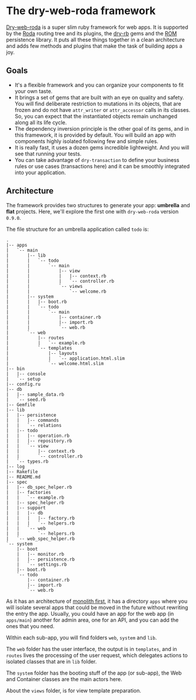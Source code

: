 # The dry-web-roda framework

[Dry-web-roda](https://github.com/dry-rb/dry-web-roda) is a super slim ruby framework for web apps. It is supported by the [Roda](http://roda.jeremyevans.net) routing tree and its plugins, the [dry-rb](http://dry-rb.org) gems and the [ROM](http://rom-rb.org) persistence library. It puts all these things together in a clean architecture and adds few methods and plugins that make the task of building apps a joy. 


## Goals

* It's a flexible framework and you can organize your components to fit your own taste.
* It brings a set of gems that are built with an eye on quality and safety. You will find deliberate restriction to mutations in its objects, that are frozen and do not have `attr_writer` or `attr_accessor` calls in its classes. So, you can expect that the instantiated objects remain unchanged along all its life cycle. 
* The dependency inversion principle is the other goal of its gems, and in this framework, it is provided by default. You will build an app with components highly isolated following few and simple rules.
* It is really fast, it uses a dozen gems incredible lightweight. And you will see that running your tests. 
* You can take advantage of `dry-transaction` to define your business rules or use cases (transactions here) and it can be smoothly integrated into your application.

## Architecture

The framework provides two structures to generate your app: **umbrella** and **flat** projects. Here, we'll explore the first one with `dry-web-roda` version `0.9.0`.

The file structure for an umbrella application called `todo` is:
```
.
|-- apps
|   `-- main
|       |-- lib
|       |   `-- todo
|       |       `-- main
|       |           |-- view
|       |           |   |-- context.rb
|       |           |   `-- controller.rb
|       |           `-- views
|       |               `-- welcome.rb
|       |-- system
|       |   |-- boot.rb
|       |   `-- todo
|       |       `-- main
|       |           |-- container.rb
|       |           |-- import.rb
|       |           `-- web.rb
|       `-- web
|           |-- routes
|           |   `-- example.rb
|           `-- templates
|               |-- layouts
|               |   `-- application.html.slim
|               `-- welcome.html.slim
|-- bin
|   |-- console
|   `-- setup
|-- config.ru
|-- db
|   |-- sample_data.rb
|   `-- seed.rb
|-- Gemfile
|-- lib
|   |-- persistence
|   |   |-- commands
|   |   `-- relations
|   |-- todo
|   |   |-- operation.rb
|   |   |-- repository.rb
|   |   `-- view
|   |       |-- context.rb
|   |       `-- controller.rb
|   `-- types.rb
|-- log
|-- Rakefile
|-- README.md
|-- spec
|   |-- db_spec_helper.rb
|   |-- factories
|   |   `-- example.rb
|   |-- spec_helper.rb
|   |-- support
|   |   |-- db
|   |   |   |-- factory.rb
|   |   |   `-- helpers.rb
|   |   `-- web
|   |       `-- helpers.rb
|   `-- web_spec_helper.rb
`-- system
    |-- boot
    |   |-- monitor.rb
    |   |-- persistence.rb
    |   `-- settings.rb
    |-- boot.rb
    `-- todo
        |-- container.rb
        |-- import.rb
        `-- web.rb
```
As it has an architecture of [monolith first](https://martinfowler.com/bliki/MonolithFirst.html), it has a directory `apps` where you will isolate several apps that could be moved in the future without rewriting the entry the app. Usually, you could have an app for the web app (in `apps/main`) another for admin area, one for an API, and you can add the ones that you need.

Within each sub-app, you will find folders `web`, `system` and `lib`.

The `web` folder has the user interface, the output is in `templates`, and in `routes` lives the processing of the user request, which delegates actions to isolated classes that are in `lib` folder.

The `system` folder has the booting stuff of the app (or sub-app), the Web and Container classes are the main actors here. 

About the `views` folder, is for view template preparation.